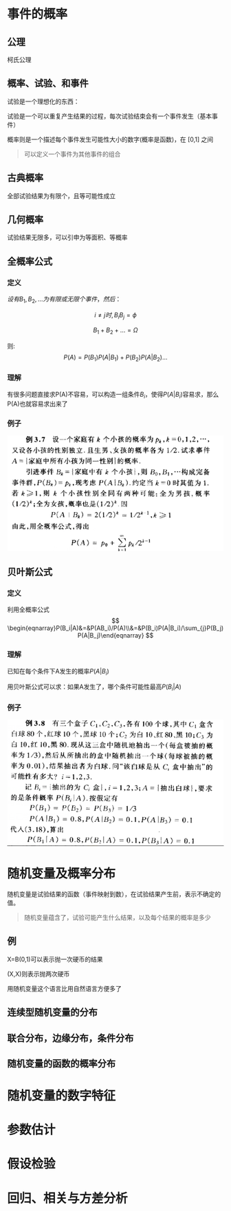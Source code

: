 # 事件的概率

## 公理

柯氏公理

## 概率、试验、和事件 

试验是一个理想化的东西：

试验是一个可以重复产生结果的过程，每次试验结束会有一个事件发生（基本事件）

概率则是一个描述每个事件发生可能性大小的数字(概率是函数)，在 [0,1] 之间

>可以定义一个事件为其他事件的组合

## 古典概率

全部试验结果为有限个，且等可能性成立

## 几何概率

试验结果无限多，可以引申为等面积、等概率

## 全概率公式

### 定义

$设有B_1,B_2, \dots 为有限或无限个事件，然后：$


$$
i\ne j时,B_iB_j=\phi
$$

$$
B_1+B_2+\dots=\Omega
$$

则:
$$
P(A)=P(B_1)P(A|B_1)+P(B_2)P(A|B_2)\dots
$$

### 理解

有很多问题直接求P(A)不容易，可以构造一组条件$B_i$，使得$P(A|B_i)$容易求，那么P(A)也就容易求出来了

### 例子

![1530366880012](概率论与数理统计(陈希孺).assets/1530366880012.png)



## 贝叶斯公式

### 定义

利用全概率公式
$$
\begin{eqnarray}P(B_i|A)&=&P(AB_i)/P(A)\\&=&P(B_i)P(A|B_i)/\sum_{j}P(B_j)P(A|B_j)\end{eqnarray}
$$

### 理解

已知在每个条件下A发生的概率$P(A|B_i)$

用贝叶斯公式可以求：如果A发生了，哪个条件可能性最高$P(B_i|A)$



### 例子

![1530368604456](概率论与数理统计(陈希孺).assets/1530368604456.png)



# 随机变量及概率分布

随机变量是试验结果的函数（事件映射到数），在试验结果产生前，表示不确定的值。

>随机变量蕴含了，试验可能产生什么结果，以及每个结果的概率是多少

## 例

X=B(0,1)可以表示抛一次硬币的结果

(X,X)则表示抛两次硬币

用随机变量这个语言比用自然语言方便多了

## 连续型随机变量的分布

## 联合分布，边缘分布，条件分布

## 随机变量的函数的概率分布



# 随机变量的数字特征

# 参数估计

# 假设检验

# 回归、相关与方差分析

